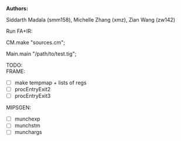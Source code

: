 **Authors:**

Siddarth Madala (smm158), Michelle Zhang (xmz), Zian Wang (zw142) 

Run FA+IR:

CM.make "sources.cm";

Main.main "/path/to/test.tig";

TODO:  
FRAME:
- [ ] make tempmap + lists of regs
- [ ] procEntryExit2
- [ ] procEntryExit3

MIPSGEN:
- [ ] munchexp
- [ ] munchstm
- [ ] munchargs
